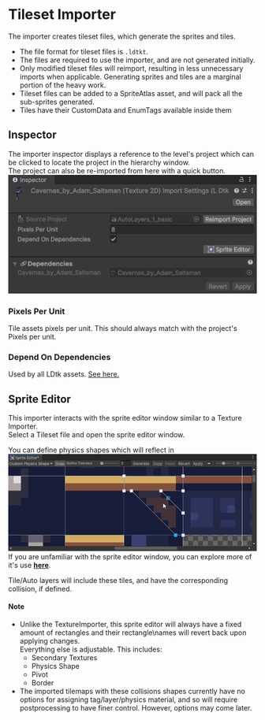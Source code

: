 # Tileset Importer

The importer creates tileset files, which generate the sprites and tiles.
- The file format for tileset files is `.ldtkt`.  
- The files are required to use the importer, and are not generated initially.
- Only modified tileset files will reimport, resulting in less unnecessary imports when applicable. Generating sprites and tiles are a marginal portion of the heavy work.
- Tileset files can be added to a SpriteAtlas asset, and will pack all the sub-sprites generated.
- Tiles have their CustomData and EnumTags available inside them

## Inspector
The importer inspector displays a reference to the level's project which can be clicked to locate the project in the hierarchy window.  
The project can also be re-imported from here with a quick button.  
![Tileset Importer](../../images/img_Unity_TilesetImporter.png)

### Pixels Per Unit
Tile assets pixels per unit. This should always match with the project's Pixels per unit.

### Depend On Dependencies
Used by all LDtk assets. [See here.](topic_Section_Dependencies.md#depend-on-dependencies)

## Sprite Editor
This importer interacts with the sprite editor window similar to a Texture Importer.  
Select a Tileset file and open the sprite editor window.

You can define physics shapes which will reflect in 
![Sprite Editor](../../images/img_Unity_SpriteEditor.png)  
If you are unfamiliar with the sprite editor window, you can explore more of it's use [**here**](https://docs.unity3d.com/Manual/SpriteEditor.html).  

Tile/Auto layers will include these tiles, and have the corresponding collision, if defined.

#### Note 
- Unlike the TextureImporter, this sprite editor will always have a fixed amount of rectangles and their rectangle\names will revert back upon applying changes.  
Everything else is adjustable. This includes:
  - Secondary Textures
  - Physics Shape
  -  Pivot
  - Border
- The imported tilemaps with these collisions shapes currently have no options for assigning tag/layer/physics material, and so will require postprocessing to have finer control. However, options may come later.